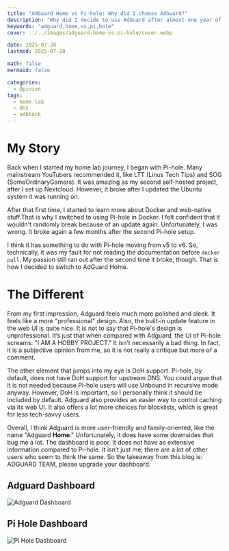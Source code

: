 ```yaml
---
title: "AdGuard Home vs Pi-hole: Why did I choose AdGuard?"
description: "Why did I decide to use AdGuard after almost one year of using pihole, and what's been my experience with adguard so far?"
keywords: "adguard,home,vs,pi,hole"
cover: ../../images/adguard-home-vs-pi-hole/cover.webp

date: 2025-07-28
lastmod: 2025-07-28

math: false
mermaid: false

categories:
  - Opinion
tags:
  - home lab
  - dns
  - adblock
---
```


# My Story

Back when I started my home lab journey, I began with Pi-hole. Many mainstream YouTubers recommended it, like LTT (Linus Tech Tips) and SOG (SomeOrdinaryGamers). It was amazing as my second self-hosted project, after I set up Nextcloud. However, it broke after I updated the Ubuntu system it was running on.

After that first time, I started to learn more about Docker and web-native stuff.That is why I switched to using Pi-hole in Docker. I felt confident that it wouldn't randomly break because of an update again. Unfortunately, I was wrong. It broke again a few months after the second Pi-hole setup.

I think it has something to do with Pi-hole moving from v5 to v6. So, technically, it was my fault for not reading the documentation before
```docker pull```. My passion still ran out after the second time it broke, though. That is how I decided to switch to AdGuard Home.

# The Different

From my first impression, Adguard feels much more polished and sleek. It feels like a more "professional" design. Also, the built-in update feature in the web UI is quite nice. It is not to say that Pi-hole's design is unprofessional. It’s just that when compared with Adguard, the UI of Pi-hole screams: "I AM A HOBBY PROJECT." It isn’t necessarily a bad thing. In fact, it is a subjective opinion from me, so it is not really a critique but more of a comment.

The other element that jumps into my eye is DoH support. Pi-hole, by default, does not have DoH support for upstream DNS. You could argue that it is not needed because Pi-hole users will use Unbound in recursive mode anyway. However, DoH is important, so I personally think it should be included by default. Adguard also provides an easier way to control caching via its web UI. It also offers a lot more choices for blocklists, which is great for less tech-savvy users.

Overall, I think Adguard is more user-friendly and family-oriented, like the name "Adguard **Home**." Unfortunately, it does have some downsides that bug me a lot. The dashboard is poor. It does not have as extensive information compared to Pi-hole. It isn’t just me; there are a lot of other users who seem to think the same. So the takeaway from this blog is: ADGUARD TEAM, please upgrade your dashboard.

## Adguard Dashboard

![Adguard Dashboard](../../images/adguard-home-vs-pi-hole/adguard-dashboard.webp)

## Pi Hole Dashboard

![Pi Hole Dashboard](../../images/adguard-home-vs-pi-hole/pi-hole-dashboard.webp)
